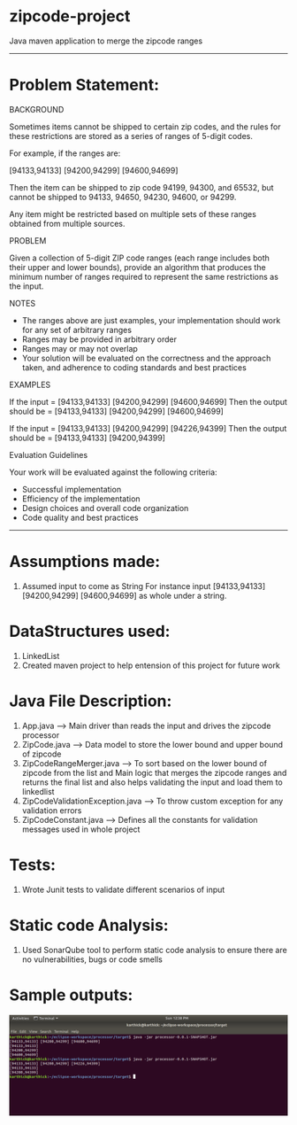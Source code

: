 # zipcode-project
Java maven application to merge the zipcode ranges 

----------------------------------------------------------------------------------------------------------------------
# Problem Statement: 
BACKGROUND

Sometimes items cannot be shipped to certain zip codes, and the rules for these restrictions are stored as a series of ranges of 5-digit codes. 

For example, if the ranges are:

[94133,94133] [94200,94299] [94600,94699]

Then the item can be shipped to zip code 94199, 94300, and 65532, but cannot be shipped to 94133, 94650, 94230, 94600, or 94299.

Any item might be restricted based on multiple sets of these ranges obtained from multiple sources.

PROBLEM

Given a collection of 5-digit ZIP code ranges (each range includes both their upper and lower bounds), provide an algorithm that produces the minimum number of ranges required to represent the same restrictions as the input. 

NOTES

- The ranges above are just examples, your implementation should work for any set of arbitrary ranges
- Ranges may be provided in arbitrary order
- Ranges may or may not overlap
- Your solution will be evaluated on the correctness and the approach taken, and adherence to coding standards and best practices

EXAMPLES

If the input = [94133,94133] [94200,94299] [94600,94699]
Then the output should be = [94133,94133] [94200,94299] [94600,94699]

If the input = [94133,94133] [94200,94299] [94226,94399]
Then the output should be = [94133,94133] [94200,94399]

Evaluation Guidelines

Your work will be evaluated against the following criteria:
- Successful implementation
- Efficiency of the implementation
- Design choices and overall code organization
- Code quality and best practices

---------------------------------------------------------------------------------------------------------------------

# Assumptions made:
1) Assumed input to come as String For instance input [94133,94133] [94200,94299] [94600,94699] as whole under a string.

# DataStructures used:
1) LinkedList
2) Created maven project to help entension of this project for future work

# Java File Description:
1) App.java --> Main driver than reads the input and drives the zipcode processor
2) ZipCode.java --> Data model to store the lower bound and upper bound of zipcode
3) ZipCodeRangeMerger.java --> To sort based on the lower bound of zipcode from the list and Main logic that merges the zipcode ranges and returns the final list and also helps validating the input and load them to linkedlist
4) ZipCodeValidationException.java --> To throw custom exception for any validation errors 
5) ZipCodeConstant.java --> Defines all the constants for validation messages used in whole project 

# Tests:
1) Wrote Junit tests to validate different scenarios  of input

# Static code Analysis:
1) Used SonarQube tool to perform static code analysis to ensure there are no vulnerabilities, bugs or code smells 

# Sample outputs:

  ![alt text](https://github.com/KarthickMahalingam/ZipcodeProcessor/blob/master/Screenshot%20from%202018-02-25%2012-38-26.png)
  
  
  

